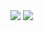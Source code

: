 <img src="https://capsule-render.vercel.app/api?type=waving&color=99CCFF&height=500&section=header&text=Hi! Im Back-end Developer!&fontSize=50" />











<img src="https://capsule-render.vercel.app/api?type=waving&color=99CCFF&height=150&section=footer" />

